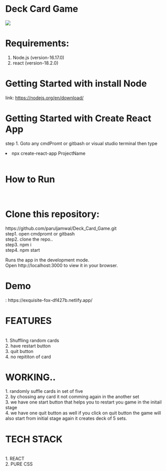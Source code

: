 <h1>Deck Card Game </h1>

 <img src="https://user-images.githubusercontent.com/96183163/189143468-1fbae639-0f01-40c4-99e2-01bd7f26c8b0.gif"/>

  <h1>Requirements:</h1>
  
   1.  Node.js (version-16.17.0) <br>
   2.  react  (version-18.2.0)   <br>
    
  
   <h1> Getting Started with install Node </h1>
   
   link: https://nodejs.org/en/download/
   
  
   <h1> Getting Started with Create React App </h1>
   
   step 1. Goto any cmdPromt or gitbash or visual studio terminal then type <li> npx create-react-app ProjectName </li>  <br>
   
   <h1>How to Run </h1>  <br>
   
   <h1> Clone this repository: </h1> https://github.com/paruljamwal/Deck_Card_Game.git    <br>
    step1. open cmdpromt or gitbash  <br>
    step2. clone the repo..  <br>
    step3.   npm i  <br>
    step4. npm start   <br>
     
   Runs the app in the development mode.  <br>
   Open http://localhost:3000 to view it in your browser.  <br>

 <h1> Demo </h1>: https://exquisite-fox-df427b.netlify.app/    <br>
 
 <h1> FEATURES </h1>   <br>
   1. Shuffling random cards  <br>
   2. have restart button  <br>
   3. quit button  <br>
   4. no repititon of card  <br>

  <h1> WORKING.. </h1>
    1. randomly suffle cards in set of five  <br>
    2. by chossing any card it not comming again in the another set  <br>
    3. we have one start button that helps you to restart you game in the initail stage  <br>
    4. we have one quit button as well if you click on quit button the game will also start from initial stage again it creates deck of 5 sets.  <br>
 
 
 <h1> TECH STACK </h1>  <br>
  1. REACT  <br>
  2. PURE CSS  <br>
   




